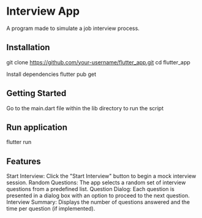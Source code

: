 # Interview App

A program made to simulate a job interview process.

## Installation
git clone https://github.com/your-username/flutter_app.git
cd flutter_app

Install dependencies
flutter pub get

## Getting Started
Go to the main.dart file within the lib directory to run the script

## Run application
flutter run

## Features
Start Interview: Click the "Start Interview" button to begin a mock interview session.
Random Questions: The app selects a random set of interview questions from a predefined list.
Question Dialog: Each question is presented in a dialog box with an option to proceed to the next question.
Interview Summary: Displays the number of questions answered and the time per question (if implemented).

